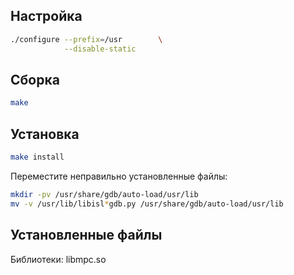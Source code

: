 <package-info :package="package" instsize showsbu2></package-info>

<script>
		new Vue({
		el: '#main',
		data: { package: {} },
		mounted: function () {
				this.getPackage('isl');
		},
		methods: {
			getPackage: function(name) {
					getPackage(name)
					.then(response => this.package = response);
			},
		}
  })
</script>

## Настройка


```bash
./configure --prefix=/usr        \
            --disable-static     
```

## Сборка


```bash
make
```

## Установка

```bash
make install
```

Переместите неправильно установленные файлы:

```bash
mkdir -pv /usr/share/gdb/auto-load/usr/lib
mv -v /usr/lib/libisl*gdb.py /usr/share/gdb/auto-load/usr/lib
```
 
## Установленные файлы

Библиотеки: libmpc.so

